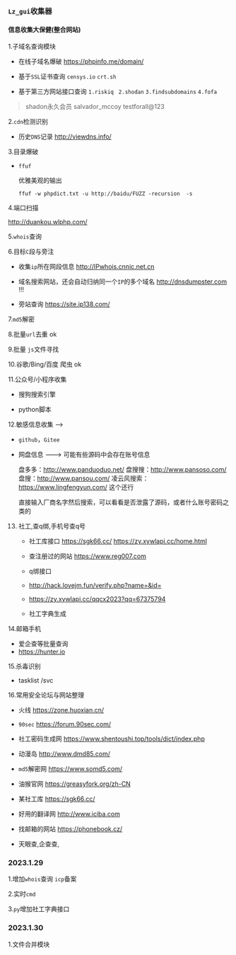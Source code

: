 ### `Lz_gui`收集器 

#### 信息收集大保健(整合网站)

1.子域名查询模块

* 在线子域名爆破    https://phpinfo.me/domain/

- 基于`SSL`证书查询  `censys.io`  `crt.sh`

- 基于第三方网站接口查询  `1.riskiq `  `2.shodan`   `3.findsubdomains`      `4.fofa` 

>  shadon永久会员      salvador_mccoy   testforall@123

2.`cdn`检测识别

* 历史`DNS`记录  http://viewdns.info/

3.目录爆破

* `ffuf  `

  优雅美观的输出

  ```shell
  ffuf -w phpdict.txt -u http://baidu/FUZZ -recursion  -s
  ```

  

4.端口扫描

http://duankou.wlphp.com/

5.`whois`查询



6.目标`C`段与旁注  

* 收集`ip`所在网段信息     http://IPwhois.cnnic.net.cn

* 域名搜索网站，还会自动归纳同一个`IP`的多个域名    http://dnsdumpster.com  !!!
* 旁站查询  https://site.ip138.com/ 

7.`md5`解密



8.批量`url`去重   ok



9.批量 `js`文件寻找



10.谷歌/Bing/百度  爬虫  ok



11.公众号/小程序收集  

* 搜狗搜索引擎

* python脚本

  

12.敏感信息收集 -->

* `github`，`Gitee`

* 网盘信息 ---> 可能有些源码中会存在账号信息

  盘多多：http://www.panduoduo.net/
  盘搜搜：http://www.pansoso.com/
  盘搜：http://www.pansou.com/
  凌云风搜索：https://www.lingfengyun.com/    这个还行

  直接输入厂商名字然后搜索，可以看看是否泄露了源码，或者什么账号密码之类的

13. 社工,查q绑,手机号查q号 
    * 社工库接口        https://sgk66.cc/        https://zy.xywlapi.cc/home.html
    *  查注册过的网站   https://www.reg007.com
    
    *  q绑接口
    
    * http://hack.lovejm.fun/verify.php?name=&id=
    
    * https://zy.xywlapi.cc/qqcx2023?qq=67375794  
    
    *  社工字典生成
    

14.邮箱手机   

- 爱企查等批量查询
- https://hunter.io

15.杀毒识别

* tasklist /svc

16.常用安全论坛与网站整理

* 火线  https://zone.huoxian.cn/

* `90sec` https://forum.90sec.com/
* 社工密码生成网  https://www.shentoushi.top/tools/dict/index.php
* 动漫岛  http://www.dmd85.com/

* `md5`解密网  https://www.somd5.com/

* 油猴官网  https://greasyfork.org/zh-CN
* 某社工库 https://sgk66.cc/

* 好用的翻译网  http://www.iciba.com

* 找邮箱的网站 https://phonebook.cz/

* 天眼查,企查查,







### 2023.1.29

1.增加`whois`查询  `icp`备案

2.实时`cmd`

3.`py`增加社工字典接口

### 2023.1.30

1.文件合并模块
